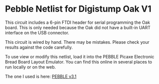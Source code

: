 # Pebble Netlist for Digistump Oak V1

This circuit includes a 6-pin FTDI header for serial programming the Oak board.  This is only needed
because the Oak did not have a built-in UART interface on the USB connector.

This circuit is wired by hand.  There may be mistakes.  Please check your results against the code carefully.

To use view or modify this netlist, load it into the PEBBLE Picaxe Electronic Bread Board Layout Emulator.
You can find this online in several places to run locally or on the web.

The one I used is here: [PEBBLE v3.1](http://pebble.my-board.org/P_for_FF.html)
